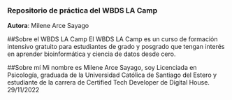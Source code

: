 ### Repositorio de práctica del WBDS LA Camp

**Autora**: Milene Arce Sayago

##Sobre el WBDS LA Camp
El WBDS LA Camp es un curso de formación intensivo gratuito para estudiantes de grado y posgrado que tengan interés en aprender bioinformática y ciencia de datos desde cero.

##Sobre mí
Mi nombre es Milene Arce Sayago, soy Licenciada en Psicología, graduada de la Universidad Católica de Santiago del Estero y estudiante de la carrera de Certified Tech Developer de Digital House.
29/11/2022
